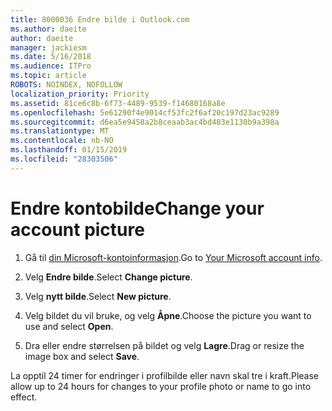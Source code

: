 ```yaml
---
title: 8000036 Endre bilde i Outlook.com
ms.author: daeite
author: daeite
manager: jackiesm
ms.date: 5/16/2018
ms.audience: ITPro
ms.topic: article
ROBOTS: NOINDEX, NOFOLLOW
localization_priority: Priority
ms.assetid: 81ce6c8b-6f73-4489-9539-f14680168a8e
ms.openlocfilehash: 5e61290f4e9014cf53fc2f6af20c197d23ac9289
ms.sourcegitcommit: d6ea5e9458a2b8ceaab3ac4bd483e1130b9a398a
ms.translationtype: MT
ms.contentlocale: nb-NO
ms.lasthandoff: 01/15/2019
ms.locfileid: "28303506"
---
```

# <a name="change-your-account-picture"></a><span data-ttu-id="68bea-102">Endre kontobilde</span><span class="sxs-lookup"><span data-stu-id="68bea-102">Change your account picture</span></span>

1. <span data-ttu-id="68bea-103">Gå til [din Microsoft-kontoinformasjon](https://go.microsoft.com/fwlink/p/?linkid=860841).</span><span class="sxs-lookup"><span data-stu-id="68bea-103">Go to [Your Microsoft account info](https://go.microsoft.com/fwlink/p/?linkid=860841).</span></span>
    
2. <span data-ttu-id="68bea-104">Velg **Endre bilde**.</span><span class="sxs-lookup"><span data-stu-id="68bea-104">Select **Change picture**.</span></span> 
    
3. <span data-ttu-id="68bea-105">Velg **nytt bilde**.</span><span class="sxs-lookup"><span data-stu-id="68bea-105">Select **New picture**.</span></span> 
    
4. <span data-ttu-id="68bea-106">Velg bildet du vil bruke, og velg **Åpne**.</span><span class="sxs-lookup"><span data-stu-id="68bea-106">Choose the picture you want to use and select **Open**.</span></span> 
    
5. <span data-ttu-id="68bea-107">Dra eller endre størrelsen på bildet og velg **Lagre**.</span><span class="sxs-lookup"><span data-stu-id="68bea-107">Drag or resize the image box and select **Save**.</span></span> 
    
<span data-ttu-id="68bea-108">La opptil 24 timer for endringer i profilbilde eller navn skal tre i kraft.</span><span class="sxs-lookup"><span data-stu-id="68bea-108">Please allow up to 24 hours for changes to your profile photo or name to go into effect.</span></span>
  

